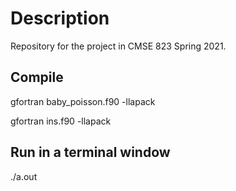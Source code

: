 # Description
Repository for the project in CMSE 823 Spring  2021. 

Compile
-------

gfortran baby_poisson.f90 -llapack

gfortran ins.f90 -llapack

Run in a terminal window
------------------------
./a.out 
